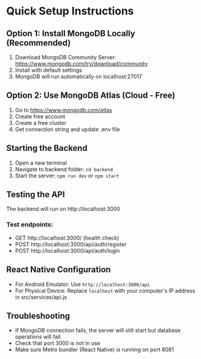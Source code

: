 # Quick Setup Instructions

## Option 1: Install MongoDB Locally (Recommended)
1. Download MongoDB Community Server: https://www.mongodb.com/try/download/community
2. Install with default settings
3. MongoDB will run automatically on localhost:27017

## Option 2: Use MongoDB Atlas (Cloud - Free)
1. Go to https://www.mongodb.com/atlas
2. Create free account
3. Create a free cluster
4. Get connection string and update .env file

## Starting the Backend
1. Open a new terminal
2. Navigate to backend folder: `cd backend`
3. Start the server: `npm run dev` or `npm start`

## Testing the API
The backend will run on http://localhost:3000

### Test endpoints:
- GET http://localhost:3000/ (health check)
- POST http://localhost:3000/api/auth/register
- POST http://localhost:3000/api/auth/login

## React Native Configuration
- For Android Emulator: Use `http://localhost:3000/api`
- For Physical Device: Replace `localhost` with your computer's IP address in src/services/api.js

## Troubleshooting
- If MongoDB connection fails, the server will still start but database operations will fail
- Check that port 3000 is not in use
- Make sure Metro bundler (React Native) is running on port 8081
